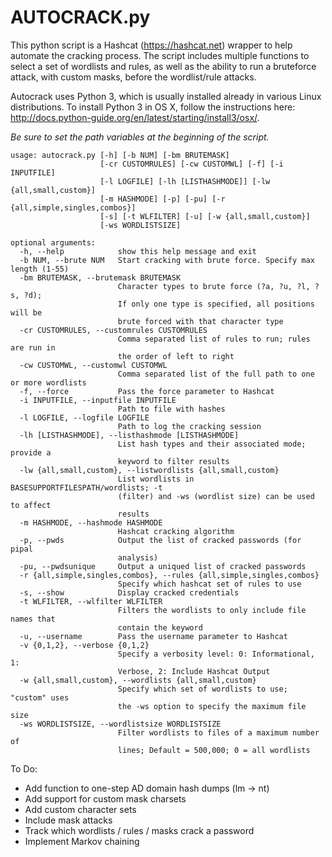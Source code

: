 # AUTOCRACK.py
This python script is a Hashcat (https://hashcat.net) wrapper to help automate the cracking process.  The script includes multiple functions to select a set of wordlists and rules, as well as the ability to run a bruteforce attack, with custom masks, before the wordlist/rule attacks.

Autocrack uses Python 3, which is usually installed already in various Linux distributions.  To install Python 3 in OS X, follow the instructions here: http://docs.python-guide.org/en/latest/starting/install3/osx/.

*_Be sure to set the path variables at the beginning of the script._*

```
usage: autocrack.py [-h] [-b NUM] [-bm BRUTEMASK]
                    [-cr CUSTOMRULES] [-cw CUSTOMWL] [-f] [-i INPUTFILE]
                    [-l LOGFILE] [-lh [LISTHASHMODE]] [-lw {all,small,custom}]
                    [-m HASHMODE] [-p] [-pu] [-r {all,simple,singles,combos}]
                    [-s] [-t WLFILTER] [-u] [-w {all,small,custom}]
                    [-ws WORDLISTSIZE]

optional arguments:
  -h, --help            show this help message and exit
  -b NUM, --brute NUM   Start cracking with brute force. Specify max length (1-55)
  -bm BRUTEMASK, --brutemask BRUTEMASK
                        Character types to brute force (?a, ?u, ?l, ?s, ?d);
                        If only one type is specified, all positions will be
                        brute forced with that character type
  -cr CUSTOMRULES, --customrules CUSTOMRULES
                        Comma separated list of rules to run; rules are run in
                        the order of left to right
  -cw CUSTOMWL, --customwl CUSTOMWL
                        Comma separated list of the full path to one or more wordlists
  -f, --force           Pass the force parameter to Hashcat
  -i INPUTFILE, --inputfile INPUTFILE
                        Path to file with hashes
  -l LOGFILE, --logfile LOGFILE
                        Path to log the cracking session
  -lh [LISTHASHMODE], --listhashmode [LISTHASHMODE]
                        List hash types and their associated mode; provide a
                        keyword to filter results
  -lw {all,small,custom}, --listwordlists {all,small,custom}
                        List wordlists in BASESUPPORTFILESPATH/wordlists; -t
                        (filter) and -ws (wordlist size) can be used to affect
                        results
  -m HASHMODE, --hashmode HASHMODE
                        Hashcat cracking algorithm
  -p, --pwds            Output the list of cracked passwords (for pipal
                        analysis)
  -pu, --pwdsunique     Output a uniqued list of cracked passwords
  -r {all,simple,singles,combos}, --rules {all,simple,singles,combos}
                        Specify which hashcat set of rules to use
  -s, --show            Display cracked credentials
  -t WLFILTER, --wlfilter WLFILTER
                        Filters the wordlists to only include file names that
                        contain the keyword
  -u, --username        Pass the username parameter to Hashcat
  -v {0,1,2}, --verbose {0,1,2}
                        Specify a verbosity level: 0: Informational, 1:
                        Verbose, 2: Include Hashcat Output
  -w {all,small,custom}, --wordlists {all,small,custom}
                        Specify which set of wordlists to use; "custom" uses
                        the -ws option to specify the maximum file size
  -ws WORDLISTSIZE, --wordlistsize WORDLISTSIZE
                        Filter wordlists to files of a maximum number of
                        lines; Default = 500,000; 0 = all wordlists
  ```

To Do:
 - Add function to one-step AD domain hash dumps (lm -> nt)
 - Add support for custom mask charsets
 - Add custom character sets
 - Include mask attacks
 - Track which wordlists / rules / masks crack a password
 - Implement Markov chaining

